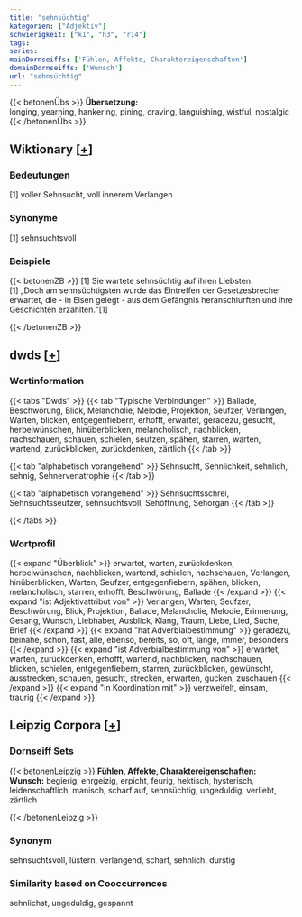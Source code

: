 ```yaml
---
title: "sehnsüchtig"
kategorien: ["Adjektiv"]
schwierigkeit: ["k1", "h3", "r14"]
tags:
series:
mainDornseiffs: ['Fühlen, Affekte, Charaktereigenschaften']
domainDornseiffs: ['Wunsch']
url: "sehnsüchtig"
---
```


{{< betonenÜbs >}}
**Übersetzung:**  
longing, yearning, hankering, pining, craving, languishing, wistful, nostalgic  
{{< /betonenÜbs >}}

## Wiktionary [[+](https://de.wiktionary.org/wiki/sehnsüchtig)]

### Bedeutungen
[1] voller Sehnsucht, voll innerem Verlangen  

### Synonyme
[1] sehnsuchtsvoll  

### Beispiele
{{< betonenZB >}}
[1] Sie wartete sehnsüchtig auf ihren Liebsten.  
[1] „Doch am sehnsüchtigsten wurde das Eintreffen der Gesetzesbrecher erwartet, die - in Eisen gelegt - aus dem Gefängnis heranschlurften und ihre Geschichten erzählten.“[1]  

{{< /betonenZB >}}


## dwds [[+](https://www.dwds.de/wb/sehnsüchtig)]

### Wortinformation
{{< tabs "Dwds" >}}
{{< tab "Typische Verbindungen" >}}
Ballade, Beschwörung, Blick, Melancholie, Melodie, Projektion, Seufzer, Verlangen, Warten, blicken, entgegenfiebern, erhofft, erwartet, geradezu, gesucht, herbeiwünschen, hinüberblicken, melancholisch, nachblicken, nachschauen, schauen, schielen, seufzen, spähen, starren, warten, wartend, zurückblicken, zurückdenken, zärtlich
{{< /tab >}}

{{< tab "alphabetisch vorangehend" >}}
Sehnsucht, Sehnlichkeit, sehnlich, sehnig, Sehnervenatrophie
{{< /tab >}}

{{< tab "alphabetisch vorangehend" >}}
Sehnsuchtsschrei, Sehnsuchtsseufzer, sehnsuchtsvoll, Sehöffnung, Sehorgan
{{< /tab >}}

{{< /tabs >}}

### Wortprofil
{{< expand "Überblick" >}} erwartet, warten, zurückdenken, herbeiwünschen, nachblicken, wartend, schielen, nachschauen, Verlangen, hinüberblicken, Warten, Seufzer, entgegenfiebern, spähen, blicken, melancholisch, starren, erhofft, Beschwörung, Ballade {{< /expand >}}
{{< expand "ist Adjektivattribut von" >}} Verlangen, Warten, Seufzer, Beschwörung, Blick, Projektion, Ballade, Melancholie, Melodie, Erinnerung, Gesang, Wunsch, Liebhaber, Ausblick, Klang, Traum, Liebe, Lied, Suche, Brief {{< /expand >}}
{{< expand "hat Adverbialbestimmung" >}} geradezu, beinahe, schon, fast, alle, ebenso, bereits, so, oft, lange, immer, besonders {{< /expand >}}
{{< expand "ist Adverbialbestimmung von" >}} erwartet, warten, zurückdenken, erhofft, wartend, nachblicken, nachschauen, blicken, schielen, entgegenfiebern, starren, zurückblicken, gewünscht, ausstrecken, schauen, gesucht, strecken, erwarten, gucken, zuschauen {{< /expand >}}
{{< expand "in Koordination mit" >}} verzweifelt, einsam, traurig {{< /expand >}}

## Leipzig Corpora [[+](https://corpora.uni-leipzig.de/en/res?word=sehnsüchtig&corpusId=deu_newscrawl-public_2018)]

### Dornseiff Sets
{{< betonenLeipzig >}}
**Fühlen, Affekte, Charaktereigenschaften:**  
**Wunsch:** begierig, ehrgeizig, erpicht, feurig, hektisch, hysterisch, leidenschaftlich, manisch, scharf auf, sehnsüchtig, ungeduldig, verliebt, zärtlich  

{{< /betonenLeipzig >}}

### Synonym
sehnsuchtsvoll, lüstern, verlangend, scharf, sehnlich, durstig


### Similarity based on Cooccurrences
sehnlichst, ungeduldig, gespannt


